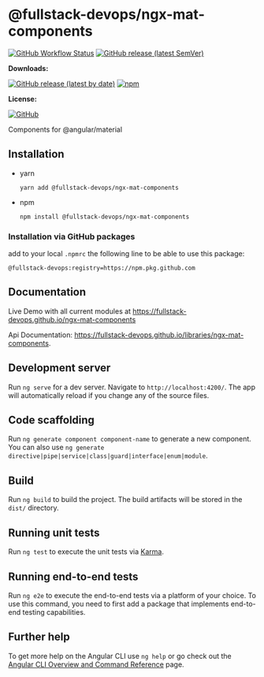 # @fullstack-devops/ngx-mat-components

[![GitHub Workflow Status](https://img.shields.io/github/actions/workflow/status/fullstack-devops/ngx-mat-components/release.yml?logo=GitHub%20Actions)](#)
[![GitHub release (latest SemVer)](https://img.shields.io/github/v/release/fullstack-devops/ngx-mat-components)](https://github.com/fullstack-devops/ngx-mat-components/releases)

**Downloads:**

[![GitHub release (latest by date)](https://img.shields.io/github/downloads/fullstack-devops/ngx-mat-components/latest/total?style=flat&label=GitHub%20downloads%40latest&logo=GitHub)](https://github.com/fullstack-devops/ngx-mat-components/pkgs/npm/ngx-mat-components)
[![npm](https://img.shields.io/npm/dw/@fullstack-devops/ngx-mat-components?style=flat&label=npm%20downloads&logo=npm)](https://www.npmjs.com/package/@fullstack-devops/ngx-mat-components)

**License:**

[![GitHub](https://img.shields.io/github/license/fullstack-devops/ngx-mat-components?style=flat)](#)

Components for @angular/material

## Installation

- yarn
  ```shell
  yarn add @fullstack-devops/ngx-mat-components
  ```
- npm
  ```shell
  npm install @fullstack-devops/ngx-mat-components
  ```

### Installation via GitHub packages

add to your local `.npmrc` the following line to be able to use this package:

```shell
@fullstack-devops:registry=https://npm.pkg.github.com
```

## Documentation

Live Demo with all current modules at https://fullstack-devops.github.io/ngx-mat-components

Api Documentation: https://fullstack-devops.github.io/libraries/ngx-mat-components.

## Development server

Run `ng serve` for a dev server. Navigate to `http://localhost:4200/`. The app will automatically reload if you change any of the source files.

## Code scaffolding

Run `ng generate component component-name` to generate a new component. You can also use `ng generate directive|pipe|service|class|guard|interface|enum|module`.

## Build

Run `ng build` to build the project. The build artifacts will be stored in the `dist/` directory.

## Running unit tests

Run `ng test` to execute the unit tests via [Karma](https://karma-runner.github.io).

## Running end-to-end tests

Run `ng e2e` to execute the end-to-end tests via a platform of your choice. To use this command, you need to first add a package that implements end-to-end testing capabilities.

## Further help

To get more help on the Angular CLI use `ng help` or go check out the [Angular CLI Overview and Command Reference](https://angular.io/cli) page.

